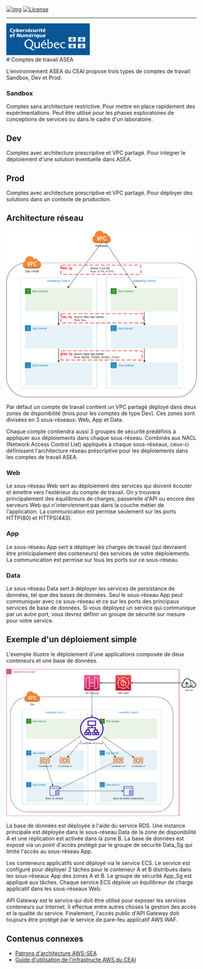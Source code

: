 <!-- ENTETE -->
[![img](https://img.shields.io/badge/Lifecycle-Experimental-339999)](https://www.quebec.ca/gouv/politiques-orientations/vitrine-numeriqc/accompagnement-des-organismes-publics/demarche-conception-services-numeriques)
[![License](https://img.shields.io/badge/Licence-LiLiQ--P-blue)](https://github.com/CQEN-QDCE/.github/blob/main/LICENCE.md)

---
<div>
    <img src="https://github.com/CQEN-QDCE/.github/blob/main/images/mcn.png">
</div>
<!-- FIN ENTETE -->
# Comptes de travail ASEA

L'environnement ASEA du CEAI propose trois types de comptes de travail: Sandbox, Dev et Prod.

### Sandbox 
Comptes sans architecture restrictive. Pour mettre en place rapidement des expérimentations. Peut être utilisé pour les phases exploratoires de conceptions de services ou dans le cadre d'un laboratoire.

## Dev
Comptes avec architecture prescriptive et VPC partagé. Pour intégrer le déploiement d'une solution éventuelle dans ASEA. 

## Prod
Comptes avec architecture prescriptive et VPC partagé. Pour déployer des solutions dans un contexte de production.

## Architecture réseau

![Compte de travail](images/landing_zone.png)

Par défaut un compte de travail contient un VPC partagé déployé dans deux zones de disponibilité (trois pour les comptes de type Dev). Ces zones sont divisées en 3 sous-réseaux: Web, App et Data. 

Chaque compte contiendra aussi 3 groupes de sécurité prédéfinis à appliquer aux déploiements dans chaque sous-réseau. Combinés aux NACL (Network Access Control List) appliqués à chaque sous-réseaux, ceux-ci définissent l'architecture réseau préscriptive pour les déploiements dans les comptes de travail ASEA.

### Web
Le sous-réseau Web sert au déploiement des services qui doivent écouter et émettre vers l'extérieur du compte de travail. On y trouvera principalement des équilibreurs de charges, passerelle d'API ou encore des serveurs Web qui n'interviennent pas dans la couche métier de l'application. La communication est permise seulement sur les ports HTTP(80) et HTTPS(443). 

### App
Le sous-réseau App sert à déployer les charges de travail (qui devraient être prinicipalement des conteneurs) des services de votre déploiements. La communication est permise sur tous les ports sur ce sous-réseau.

### Data
Le sous-réseau Data sert à déployer les services de persistance de données, tel que des bases de données. Seul le sous-réseau App peut communiquer avec ce sous-réseau et ce sur les ports des principaux services de base de données. Si vous déployez un service qui communique par un autre port, vous devrez définir un groupe de sécurité sur mesure pour votre service.

## Exemple d'un déploiement simple

L'exemple illustre le déploiement d'une applications composée de deux conteneurs et une base de données.

![Exemple déploiement](images/exemple_deploiement_asea.png)

La base de données est déployée à l'aide du service RDS. Une instance principale est déployée dans le sous-réseau Data de la zone de disponibilité A et une réplication est activée dans la zone B. La base de données est exposé via un point d'accès protégé par le groupe de sécurité Data_Sg qui limite l'accès au sous-réseau App.

Les conteneurs applicatifs sont déployé via le service ECS. Le service est configuré pour déployer 2 tâches pour le conteneur A et B distribués dans les sous-réseaux App des zones A et B. Le groupe de sécurité App_Sg est appliqué aux tâches. Chaque service ECS déploie un équilibreur de charge applicatif dans les sous-réseaux Web. 

API Gateway est le service qui doit être utilisé pour exposer les services conteneurs sur Internet. Il effectue entre autres choses la gestion des accès et la qualité du service. Finalement, l'accès public d'API Gateway doit toujours être protégé par le service de pare-feu applicatif AWS WAF.

## Contenus connexes

* [Patrons d'architecture AWS-SEA](../Patrons)
* [Guide d'utilisation de l'infrastructe AWS du CEAI](../Guides/AWS)

